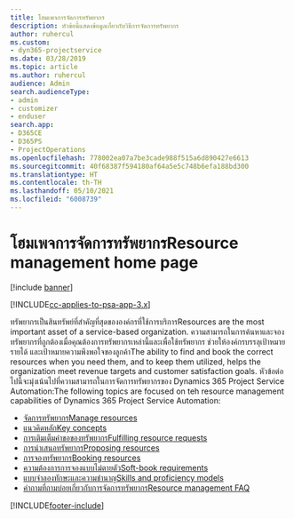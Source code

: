 ```yaml
---
title: โฮมเพจการจัดการทรัพยากร
description: หัวข้อนี้แสดงข้อมูลเกี่ยวกับวิธีการจัดการทรัพยากร
author: ruhercul
ms.custom:
- dyn365-projectservice
ms.date: 03/28/2019
ms.topic: article
ms.author: ruhercul
audience: Admin
search.audienceType:
- admin
- customizer
- enduser
search.app:
- D365CE
- D365PS
- ProjectOperations
ms.openlocfilehash: 778002ea07a7be3cade988f515a6d890427e6613
ms.sourcegitcommit: 40f68387f594180af64a5e5c748b6efa188bd300
ms.translationtype: HT
ms.contentlocale: th-TH
ms.lasthandoff: 05/10/2021
ms.locfileid: "6008739"
---
```

# <a name="resource-management-home-page"></a><span data-ttu-id="6faa0-103">โฮมเพจการจัดการทรัพยากร</span><span class="sxs-lookup"><span data-stu-id="6faa0-103">Resource management home page</span></span>

[!include [banner](../includes/psa-now-project-operations.md)]

[!INCLUDE[cc-applies-to-psa-app-3.x](../includes/cc-applies-to-psa-app-3x.md)]

<span data-ttu-id="6faa0-104">ทรัพยากรเป็นสินทรัพย์ที่สำคัญที่สุดขององค์กรที่ใช้การบริการ</span><span class="sxs-lookup"><span data-stu-id="6faa0-104">Resources are the most important asset of a service-based organization.</span></span> <span data-ttu-id="6faa0-105">ความสามารถในการค้นหาและจองทรัพยากรที่ถูกต้องเมื่อคุณต้องการทรัพยากรเหล่านี้และเพื่อใช้ทรัพยากร ช่วยให้องค์กรบรรลุเป้าหมายรายได้ และเป้าหมายความพึงพอใจของลูกค้า</span><span class="sxs-lookup"><span data-stu-id="6faa0-105">The ability to find and book the correct resources when you need them, and to keep them utilized, helps the organization meet revenue targets and customer satisfaction goals.</span></span> <span data-ttu-id="6faa0-106">หัวข้อต่อไปนี้จะมุ่งเน้นไปที่ความสามารถในการจัดการทรัพยากรของ Dynamics 365 Project Service Automation:</span><span class="sxs-lookup"><span data-stu-id="6faa0-106">The following topics are focused on teh resource management capabilities of Dynamics 365 Project Service Automation:</span></span>

- [<span data-ttu-id="6faa0-107">จัดการทรัพยากร</span><span class="sxs-lookup"><span data-stu-id="6faa0-107">Manage resources</span></span>](manage-resources.md)
- [<span data-ttu-id="6faa0-108">แนวคิดหลัก</span><span class="sxs-lookup"><span data-stu-id="6faa0-108">Key concepts</span></span>](reports-key-concepts.md)
- [<span data-ttu-id="6faa0-109">การเติมเต็มคำขอของทรัพยากร</span><span class="sxs-lookup"><span data-stu-id="6faa0-109">Fulfilling resource requests</span></span>](resource-management-fulfill-requests.md)
- [<span data-ttu-id="6faa0-110">การนำเสนอทรัพยากร</span><span class="sxs-lookup"><span data-stu-id="6faa0-110">Proposing resources</span></span>](resource-management-propose-resources.md)
- [<span data-ttu-id="6faa0-111">การจองทรัพยากร</span><span class="sxs-lookup"><span data-stu-id="6faa0-111">Booking resources</span></span>](resource-management-book-resources-scheduleboard.md)
- [<span data-ttu-id="6faa0-112">ความต้องการการจองแบบไม่ตายตัว</span><span class="sxs-lookup"><span data-stu-id="6faa0-112">Soft-book requirements</span></span>](resource-management-softbook-requirements.md)
- [<span data-ttu-id="6faa0-113">แบบจำลองทักษะและความชำนาญ</span><span class="sxs-lookup"><span data-stu-id="6faa0-113">Skills and proficiency models</span></span>](resource-management-skills-proficiency.md)
- [<span data-ttu-id="6faa0-114">คำถามที่ถามบ่อยเกี่ยวกับการจัดการทรัพยากร</span><span class="sxs-lookup"><span data-stu-id="6faa0-114">Resource management FAQ</span></span>](resource-management-faq.md)


[!INCLUDE[footer-include](../includes/footer-banner.md)]